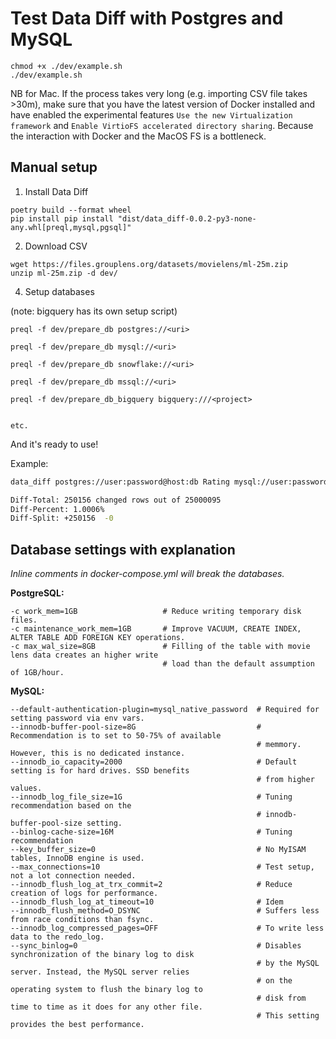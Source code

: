 # Test Data Diff with Postgres and MySQL


```
chmod +x ./dev/example.sh
./dev/example.sh
```

NB for Mac. If the process takes very long (e.g.  importing CSV file takes >30m), make sure that you have the latest version of Docker installed and have enabled the experimental features `Use the new Virtualization framework` and `Enable VirtioFS accelerated directory sharing`. Because the interaction with Docker and the MacOS FS is a bottleneck.

## Manual setup

1. Install Data Diff

```
poetry build --format wheel
pip install pip install "dist/data_diff-0.0.2-py3-none-any.whl[preql,mysql,pgsql]"
```

2. Download CSV

```
wget https://files.grouplens.org/datasets/movielens/ml-25m.zip
unzip ml-25m.zip -d dev/
```

4. Setup databases

(note: bigquery has its own setup script)

```
preql -f dev/prepare_db postgres://<uri>

preql -f dev/prepare_db mysql://<uri>

preql -f dev/prepare_db snowflake://<uri>

preql -f dev/prepare_db mssql://<uri>

preql -f dev/prepare_db_bigquery bigquery:///<project>


etc.
```

And it's ready to use!

Example:

```bash
data_diff postgres://user:password@host:db Rating mysql://user:password@host:db Rating_del1 -c timestamp --stats

Diff-Total: 250156 changed rows out of 25000095
Diff-Percent: 1.0006%
Diff-Split: +250156  -0

```

## Database settings with explanation
*Inline comments in docker-compose.yml will break the databases.* 

**PostgreSQL:**

```
-c work_mem=1GB                   # Reduce writing temporary disk files.
-c maintenance_work_mem=1GB       # Improve VACUUM, CREATE INDEX, ALTER TABLE ADD FOREIGN KEY operations.
-c max_wal_size=8GB               # Filling of the table with movie lens data creates an higher write  
                                  # load than the default assumption of 1GB/hour. 
```
**MySQL:**
```
--default-authentication-plugin=mysql_native_password  # Required for setting password via env vars.
--innodb-buffer-pool-size=8G                           # Recommendation is to set to 50-75% of available 
                                                       # memmory. However, this is no dedicated instance. 
--innodb_io_capacity=2000                              # Default setting is for hard drives. SSD benefits 
                                                       # from higher values.
--innodb_log_file_size=1G                              # Tuning recommendation based on the 
                                                       # innodb-buffer-pool-size setting.
--binlog-cache-size=16M                                # Tuning recommendation
--key_buffer_size=0                                    # No MyISAM tables, InnoDB engine is used.
--max_connections=10                                   # Test setup, not a lot connection needed.
--innodb_flush_log_at_trx_commit=2                     # Reduce creation of logs for performance.
--innodb_flush_log_at_timeout=10                       # Idem
--innodb_flush_method=O_DSYNC                          # Suffers less from race conditions than fsync.
--innodb_log_compressed_pages=OFF                      # To write less data to the redo_log.
--sync_binlog=0                                        # Disables synchronization of the binary log to disk 
                                                       # by the MySQL server. Instead, the MySQL server relies 
                                                       # on the operating system to flush the binary log to 
                                                       # disk from time to time as it does for any other file. 
                                                       # This setting provides the best performance.
```